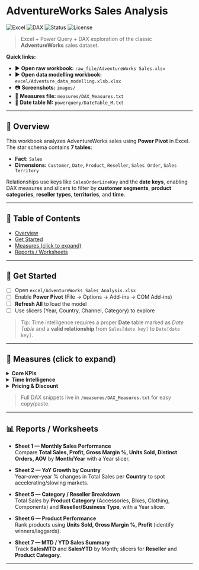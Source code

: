 # AdventureWorks Sales Analysis
![Excel](https://img.shields.io/badge/Excel-Power%20Query%20%7C%20Power%20Pivot-217346)
![DAX](https://img.shields.io/badge/DAX-Time%20Intelligence-blue)
![Status](https://img.shields.io/badge/Project-Active-brightgreen)
![License](https://img.shields.io/badge/License-MIT-green)

> Excel + Power Query + DAX exploration of the classic **AdventureWorks** sales dataset.

**Quick links:** 
- ▶️ **Open raw workbook:** `raw_file/AdventureWorks Sales.xlsx`
- ▶️ **Open data modelling workbook:** `excel/Adventure_data_modelling.xlsb.xlsx`  
- 📷 **Screenshots:** `images/`  
- 🧮 **Measures file:** `measures/DAX_Measures.txt`  
- 🧰 **Date table M:** `powerquery/DateTable_M.txt`

---

## 👀 Overview
This workbook analyzes AdventureWorks sales using **Power Pivot** in Excel.  
The star schema contains **7 tables**:

- **Fact:** `Sales`  
- **Dimensions:** `Customer`, `Date`, `Product`, `Reseller`, `Sales Order`, `Sales Territory`

Relationships use keys like `SalesOrderLineKey` and the **date keys**, enabling DAX measures and slicers to filter by **customer segments**, **product categories**, **reseller types**, **territories**, and **time**.

---

## 🧭 Table of Contents
- [Overview](#-overview)
- [Get Started](#-get-started)
- [Measures (click to expand)](#-measures-click-to-expand)
- [Reports / Worksheets](#-reports--worksheets)


---

## 🚀 Get Started
- [ ] Open `excel/AdventureWorks_Sales_Analysis.xlsx`  
- [ ] Enable **Power Pivot** (File → Options → Add-ins → COM Add-ins)  
- [ ] **Refresh All** to load the model  
- [ ] Use slicers (Year, Country, Channel, Category) to explore

> Tip: Time intelligence requires a proper **Date** table marked as *Date Table* and a **valid relationship** from `Sales[date key]` to `Date[date key]`.

---

## 🧮 Measures (click to expand)
<details>
<summary><b>Core KPIs</b></summary>

- **Total_Sales** – Sum of sales revenue (extended amount).  
- **Profit** – `Total_Sales − Total_Product_Cost`.  
- **Gross_Margin_pct** – `Profit ÷ Total_Sales`.  
- **Units_Sold** – Total quantity ordered.  
- **Order_Lines** & **Distinct_Order** – Distinct counts of lines and orders.  
- **AOV (Average Order Value)** – `Total_Sales ÷ Distinct_Order`.
</details>

<details>
<summary><b>Time Intelligence</b></summary>

- **SalesMTD / SalesQTD / SalesYTD** – Month-/Quarter-/Year-to-date sales.  
- **Sales_LY** – Sales for the **same period last year**.  
- **YOY%** – Year-over-year % growth: `(Total_Sales − Sales_LY) ÷ Sales_LY`.  
- **Rolling 12M Sales** – 12-month rolling total.
</details>

<details>
<summary><b>Pricing & Discount</b></summary>

- **Extended Amount / Discount Amount / Discount %**  
- **Product cost** measures (e.g., `Total_Product_Cost`, `Std Cost × Qty`)  
</details>

> Full DAX snippets live in **`/measures/DAX_Measures.txt`** for easy copy/paste.

---

## 📊 Reports / Worksheets
- **Sheet 1 — Monthly Sales Performance**  
  Compare **Total Sales, Profit, Gross Margin %, Units Sold, Distinct Orders, AOV** by **Month/Year** with a Year slicer.

- **Sheet 2 — YoY Growth by Country**  
  Year-over-year % changes in Total Sales per **Country** to spot accelerating/slowing markets.

- **Sheet 5 — Category / Reseller Breakdown**  
  Total Sales by **Product Category** (Accessories, Bikes, Clothing, Components) and **Reseller/Business Type**, with a Year slicer.

- **Sheet 6 — Product Performance**  
  Rank products using **Units Sold, Gross Margin %, Profit** (identify winners/laggards).

- **Sheet 7 — MTD / YTD Sales Summary**  
  Track **SalesMTD** and **SalesYTD** by Month; slicers for **Reseller** and **Product Category**.


---

